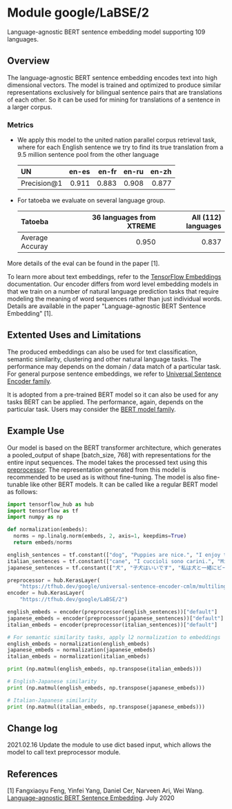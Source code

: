 # Module google/LaBSE/2

Language-agnostic BERT sentence embedding model supporting 109 languages.

<!-- asset-path: internal -->
<!-- module-type: text-embedding -->
<!-- fine-tunable: true -->
<!-- format: saved_model_2 -->
<!-- language: multilingual -->
<!-- network-architecture: BERT -->
<!-- dataset: CommonCrawl -->
<!-- dataset: Wikipedia -->
<!-- dataset: Translation -->

## Overview

The language-agnostic BERT sentence embedding encodes text into high dimensional
vectors. The model is trained and optimized to produce similar representations
exclusively for bilingual sentence pairs that are translations of each other. So
it can be used for mining for translations of a sentence in a larger corpus.

### Metrics

*   We apply this model to the united nation parallel corpus retrieval task,
    where for each English sentence we try to find its true translation from a
    9.5 million sentence pool from the other language

    UN          | en-es | en-fr | en-ru | en-zh
    :---------- | ----: | ----: | ----: | ----:
    Precision@1 | 0.911 | 0.883 | 0.908 | 0.877

*   For tatoeba we evaluate on several language group.

    Tatoeba         | 36 languages from XTREME | All (112) languages
    :-------------- | -----------------------: | ------------------:
    Average Accuray | 0.950                    | 0.837

More details of the eval can be found in the paper [1].

To learn more about text embeddings, refer to the
[TensorFlow Embeddings](https://www.tensorflow.org/tutorials/text/word_embeddings)
documentation. Our encoder differs from word level embedding models in that we
train on a number of natural language prediction tasks that require modeling the
meaning of word sequences rather than just individual words. Details are
available in the paper "Language-agnostic BERT Sentence Embedding" [1].

## Extented Uses and Limitations

The produced embeddings can also be used for text classification, semantic
similarity, clustering and other natural language tasks. The performance may
depends on the domain / data match of a particular task. For general purpose
sentence embeddings, we refer to
[Universal Sentence Encoder family](https://tfhub.dev/google/collections/universal-sentence-encoder/1).

It is adopted from a pre-trained BERT model so it can also be used for any tasks
BERT can be applied. The performance, again, depends on the particular task.
Users may consider the
[BERT model family](https://tfhub.dev/google/collections/bert/1).

## Example Use

Our model is based on the BERT transformer architecture, which generates a
pooled_output of shape [batch_size, 768] with representations for the entire
input sequences. The model takes the processed text using this
[preprocessor](https://tfhub.dev/google/universal-sentence-encoder-cmlm/multilingual-preprocess/2).
The representation generated from this model is recommended to be used as is
without fine-tuning. The model is also fine-tunable like other BERT models. It
can be called like a regular BERT model as follows:

```python
import tensorflow_hub as hub
import tensorflow as tf
import numpy as np

def normalization(embeds):
  norms = np.linalg.norm(embeds, 2, axis=1, keepdims=True)
  return embeds/norms

english_sentences = tf.constant(["dog", "Puppies are nice.", "I enjoy taking long walks along the beach with my dog."])
italian_sentences = tf.constant(["cane", "I cuccioli sono carini.", "Mi piace fare lunghe passeggiate lungo la spiaggia con il mio cane."])
japanese_sentences = tf.constant(["犬", "子犬はいいです", "私は犬と一緒にビーチを散歩するのが好きです"])

preprocessor = hub.KerasLayer(
    "https://tfhub.dev/google/universal-sentence-encoder-cmlm/multilingual-preprocess/2")
encoder = hub.KerasLayer(
    "https://tfhub.dev/google/LaBSE/2")

english_embeds = encoder(preprocessor(english_sentences))["default"]
japanese_embeds = encoder(preprocessor(japanese_sentences))["default"]
italian_embeds = encoder(preprocessor(italian_sentences))["default"]

# For semantic similarity tasks, apply l2 normalization to embeddings
english_embeds = normalization(english_embeds)
japanese_embeds = normalization(japanese_embeds)
italian_embeds = normalization(italian_embeds)

print (np.matmul(english_embeds, np.transpose(italian_embeds)))

# English-Japanese similarity
print (np.matmul(english_embeds, np.transpose(japanese_embeds)))

# Italian-Japanese similarity
print (np.matmul(italian_embeds, np.transpose(japanese_embeds)))
```

## Change log

2021.02.16 Update the module to use dict based input, which allows the model to
call text preprocessor module.

## References

[1] Fangxiaoyu Feng, Yinfei Yang, Daniel Cer, Narveen Ari, Wei Wang.
[Language-agnostic BERT Sentence Embedding](https://arxiv.org/abs/2007.01852).
July 2020

